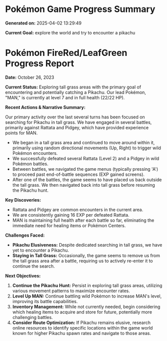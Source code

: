 # Pokémon Game Progress Summary

**Generated on:** 2025-04-02 13:29:49

**Current Goal:** explore the world and try to encounter a pikachu

# Pokémon FireRed/LeafGreen Progress Report

**Date:** October 26, 2023

**Current Status:** Exploring tall grass areas with the primary goal of encountering and potentially catching a Pikachu. Our lead Pokémon, "MAN," is currently at level 7 and in full health (22/22 HP).

**Recent Actions & Narrative Summary:**

Our primary activity over the last several turns has been focused on searching for Pikachu in tall grass. We have engaged in several battles, primarily against Rattata and Pidgey, which have provided experience points for MAN.

*   We began in a tall grass area and continued to move around within it, primarily using random directional movements (Up, Right) to trigger wild Pokémon encounters.
*   We successfully defeated several Rattata (Level 2) and a Pidgey in wild Pokémon battles.
*   Between battles, we navigated the game menus (typically pressing 'A') to proceed past end-of-battle sequences (EXP gained screens).
*   After one of the battles, the game seems to have placed us back outside the tall grass. We then navigated back into tall grass before resuming the Pikachu hunt.

**Key Discoveries:**

*   Rattata and Pidgey are common encounters in the current area.
*   We are consistently gaining 16 EXP per defeated Rattata.
*   MAN is maintaining full health after each battle so far, eliminating the immediate need for healing items or Pokémon Centers.

**Challenges Faced:**

*   **Pikachu Elusiveness:** Despite dedicated searching in tall grass, we have yet to encounter a Pikachu.
*   **Staying in Tall Grass:** Occasionally, the game seems to remove us from the tall grass area after a battle, requiring us to actively re-enter it to continue the search.

**Next Objectives:**

1.  **Continue the Pikachu Hunt:** Persist in exploring tall grass areas, utilizing various movement patterns to maximize encounter rates.
2.  **Level Up MAN:** Continue battling wild Pokémon to increase MAN's level, improving its battle capabilities.
3.  **Inventory Management:** While not currently needed, begin considering which healing items to acquire and store for future, potentially more challenging battles.
4.  **Consider Route Optimization:** If Pikachu remains elusive, research online resources to identify specific locations within the game world known for higher Pikachu spawn rates and navigate to those areas.
